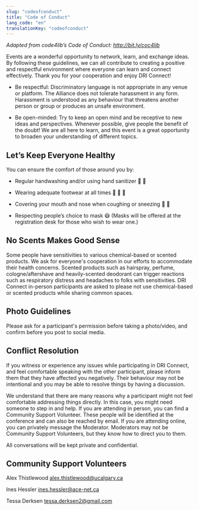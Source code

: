 ```yaml
---
slug: "codeofconduct"
title: "Code of Conduct"
lang_code: "en"
translationKey: "codeofconduct"
---
```


_Adapted from code4lib’s Code of Conduct: <http://bit.ly/coc4lib>_

Events are a wonderful opportunity to network, learn, and exchange ideas. By following these guidelines, we can all
contribute to creating a positive and respectful environment where everyone can learn and connect effectively. Thank you
for your cooperation and enjoy DRI Connect!

- Be respectful: Discriminatory language is not appropriate in any venue or platform. The Alliance does not tolerate
  harassment in any form. Harassment is understood as any behaviour that threatens another person or group or produces
  an unsafe environment.

- Be open-minded: Try to keep an open mind and be receptive to new ideas and perspectives. Whenever possible, give
  people the benefit of the doubt! We are all here to learn, and this event is a great opportunity to broaden your
  understanding of different topics.

## Let’s Keep Everyone Healthy

You can ensure the comfort of those around you by:

- Regular handwashing and/or using hand sanitizer 🧼 🧴

- Wearing adequate footwear at all times 👟 👞 👠

- Covering your mouth and nose when coughing or sneezing 🙊 🤧

- Respecting people’s choice to mask 😷 (Masks will be offered at the registration desk for those who wish to wear
  one.)

## No Scents Makes Good Sense

Some people have sensitivities to various chemical-based or scented products. We ask for everyone's cooperation in our
efforts to accommodate their health concerns. Scented products such as hairspray, perfume, cologne/aftershave and
heavily-scented deodorant can trigger reactions such as respiratory distress and headaches to folks with sensitivities.
DRI Connect in-person participants are asked to please not use chemical-based or scented products while sharing common
spaces.

## Photo Guidelines

Please ask for a participant's permission before taking a photo/video, and confirm before you post to social media.

## Conflict Resolution

If you witness or experience any issues while participating in DRI Connect, and feel comfortable speaking with the other
participant, please inform them that they have affected you negatively. Their behaviour may not be intentional and you
may be able to resolve things by having a discussion.

We understand that there are many reasons why a participant might not feel comfortable addressing things directly. In
this case, you might need someone to step in and help. If you are attending in person, you can find a Community Support
Volunteer. These people will be identified at the conference and can also be reached by email. If you are attending
online, you can privately message the Moderator. Moderators may not be Community Support Volunteers, but they know how
to direct you to them.

All conversations will be kept private and confidential.

## Community Support Volunteers

Alex Thistlewood <alex.thistlewood@ucalgary.ca>

Ines Hessler <ines.hessler@ace-net.ca>

Tessa Derksen <tessa.derksen2@gmail.com>